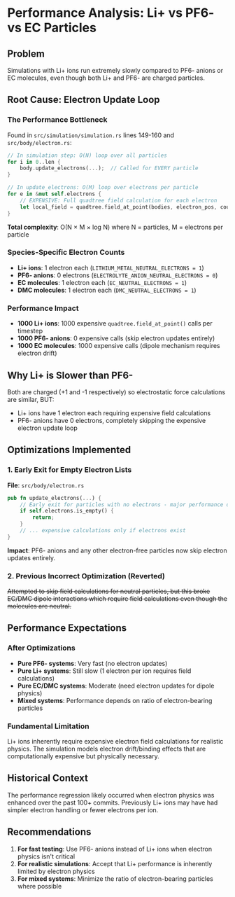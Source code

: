 # Performance Analysis: Li+ vs PF6- vs EC Particles

## Problem
Simulations with Li+ ions run extremely slowly compared to PF6- anions or EC molecules, even though both Li+ and PF6- are charged particles.

## Root Cause: Electron Update Loop

### The Performance Bottleneck
Found in `src/simulation/simulation.rs` lines 149-160 and `src/body/electron.rs`:

```rust
// In simulation step: O(N) loop over all particles
for i in 0..len {
    body.update_electrons(...);  // Called for EVERY particle
}

// In update_electrons: O(M) loop over electrons per particle
for e in &mut self.electrons {
    // EXPENSIVE: Full quadtree field calculation for each electron
    let local_field = quadtree.field_at_point(bodies, electron_pos, coulomb_constant);
}
```

**Total complexity**: O(N × M × log N) where N = particles, M = electrons per particle

### Species-Specific Electron Counts
- **Li+ ions**: 1 electron each (`LITHIUM_METAL_NEUTRAL_ELECTRONS = 1`)
- **PF6- anions**: 0 electrons (`ELECTROLYTE_ANION_NEUTRAL_ELECTRONS = 0`)  
- **EC molecules**: 1 electron each (`EC_NEUTRAL_ELECTRONS = 1`)
- **DMC molecules**: 1 electron each (`DMC_NEUTRAL_ELECTRONS = 1`)

### Performance Impact
- **1000 Li+ ions**: 1000 expensive `quadtree.field_at_point()` calls per timestep
- **1000 PF6- anions**: 0 expensive calls (skip electron updates entirely)
- **1000 EC molecules**: 1000 expensive calls (dipole mechanism requires electron drift)

## Why Li+ is Slower than PF6-

Both are charged (+1 and -1 respectively) so electrostatic force calculations are similar, BUT:
- Li+ ions have 1 electron each requiring expensive field calculations
- PF6- anions have 0 electrons, completely skipping the expensive electron update loop

## Optimizations Implemented

### 1. Early Exit for Empty Electron Lists
**File**: `src/body/electron.rs`
```rust
pub fn update_electrons(...) {
    // Early exit for particles with no electrons - major performance optimization
    if self.electrons.is_empty() {
        return;
    }
    // ... expensive calculations only if electrons exist
}
```

**Impact**: PF6- anions and any other electron-free particles now skip electron updates entirely.

### 2. Previous Incorrect Optimization (Reverted)
~~Attempted to skip field calculations for neutral particles, but this broke EC/DMC dipole interactions which require field calculations even though the molecules are neutral.~~

## Performance Expectations

### After Optimizations
- **Pure PF6- systems**: Very fast (no electron updates)
- **Pure Li+ systems**: Still slow (1 electron per ion requires field calculations)
- **Pure EC/DMC systems**: Moderate (need electron updates for dipole physics)
- **Mixed systems**: Performance depends on ratio of electron-bearing particles

### Fundamental Limitation
Li+ ions inherently require expensive electron field calculations for realistic physics. The simulation models electron drift/binding effects that are computationally expensive but physically necessary.

## Historical Context
The performance regression likely occurred when electron physics was enhanced over the past 100+ commits. Previously Li+ ions may have had simpler electron handling or fewer electrons per ion.

## Recommendations
1. **For fast testing**: Use PF6- anions instead of Li+ ions when electron physics isn't critical
2. **For realistic simulations**: Accept that Li+ performance is inherently limited by electron physics
3. **For mixed systems**: Minimize the ratio of electron-bearing particles where possible
